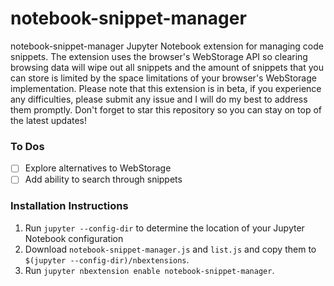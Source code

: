# notebook-snippet-manager
notebook-snippet-manager Jupyter Notebook extension for managing code snippets.
The extension uses the browser's WebStorage API so clearing browsing data will
wipe out all snippets and the amount of snippets that you can store is limited
by the space limitations of your browser's WebStorage implementation. Please note
that this extension is in beta, if you experience any difficulties, please submit
any issue and I will do my best to address them promptly. Don't forget to star this
repository so you can stay on top of the latest updates!

### To Dos
- [ ] Explore alternatives to WebStorage
- [ ] Add ability to search through snippets

### Installation Instructions
1. Run `jupyter --config-dir` to determine the location of your Jupyter Notebook configuration
2. Download `notebook-snippet-manager.js` and `list.js` and copy them to `$(jupyter --config-dir)/nbextensions`.
3. Run `jupyter nbextension enable notebook-snippet-manager`.
